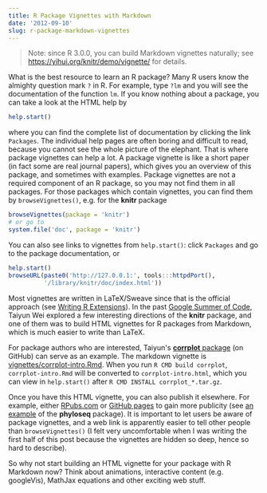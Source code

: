 ```yaml
---
title: R Package Vignettes with Markdown
date: '2012-09-10'
slug: r-package-markdown-vignettes
---
```


> Note: since R 3.0.0, you can build Markdown vignettes naturally; see https://yihui.org/knitr/demo/vignette/ for details.

What is the best resource to learn an R package? Many R users know the almighty question mark `?` in R. For example, type `?lm` and you will see the documentation of the function `lm`. If you know nothing about a package, you can take a look at the HTML help by

```r 
help.start()
```

where you can find the complete list of documentation by clicking the link `Packages`. The individual help pages are often boring and difficult to read, because you cannot see the whole picture of the elephant. That is where package vignettes can help a lot. A package vignette is like a short paper (in fact some are real journal papers), which gives you an overview of this package, and sometimes with examples. Package vignettes are not a required component of an R package, so you may not find them in all packages. For those packages which contain vignettes, you can find them by `browseVignettes()`, e.g. for the **knitr** package

```r 
browseVignettes(package = 'knitr')
# or go to
system.file('doc', package = 'knitr')
```

You can also see links to vignettes from `help.start()`: click `Packages` and go to the package documentation, or

```r 
help.start()
browseURL(paste0('http://127.0.0.1:', tools:::httpdPort(),
          '/library/knitr/doc/index.html'))
```

Most vignettes are written in LaTeX/Sweave since that is the official approach (see [Writing R Extensions](http://cran.r-project.org/doc/manuals/R-exts.html)). In the past [Google Summer of Code](http://www.google-melange.com/gsoc/project/google/gsoc2012/cloud_wei/16001), Taiyun Wei explored a few interesting directions of the **knitr** package, and one of them was to build HTML vignettes for R packages from Markdown, which is much easier to write than LaTeX.

For package authors who are interested, Taiyun's [**corrplot** package](https://github.com/taiyun/corrplot/) (on GitHub) can serve as an example. The markdown vignette is [vignettes/corrplot-intro.Rmd](https://github.com/taiyun/corrplot/blob/master/vignettes/corrplot-intro.Rmd). When you run `R CMD build corrplot`, `corrplot-intro.Rmd` will be converted to `corrplot-intro.html`, which you can view in `help.start()` after `R CMD INSTALL corrplot_*.tar.gz`.

Once you have this HTML vignette, you can also publish it elsewhere. For example, either [RPubs.com](http://rpubs.com) or [GitHub pages](http://pages.github.com/) to gain more publicity (see [an example](http://rpubs.com/mcmurdie/plot_heatmap) of the **phyloseq** package). It is important to let users be aware of package vignettes, and a web link is apparently easier to tell other people than `browseVignettes()` (I felt very uncomfortable when I was writing the first half of this post because the vignettes are hidden so deep, hence so hard to describe).

So why not start building an HTML vignette for your package with R Markdown now? Think about animations, interactive content (e.g. googleVis), MathJax equations and other exciting web stuff.
